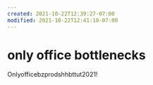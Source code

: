 ```yaml
---
created: 2021-10-22T12:39:27-07:00
modified: 2021-10-22T12:41:10-07:00
---
```


# only office bottlenecks

Onlyofficebzprodshhbttut2021!
